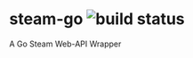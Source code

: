 # steam-go ![build status](https://travis-ci.org/Mungrel/steam-go.svg?branch=master)
A Go Steam Web-API Wrapper
